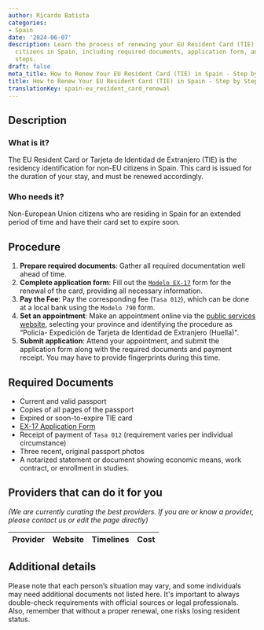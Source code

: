 ```yaml
---
author: Ricardo Batista
categories:
- Spain
date: '2024-06-07'
description: Learn the process of renewing your EU Resident Card (TIE) for non-EU
  citizens in Spain, including required documents, application form, and appointment
  steps.
draft: false
meta_title: How to Renew Your EU Resident Card (TIE) in Spain - Step by Step
title: How to Renew Your EU Resident Card (TIE) in Spain - Step by Step
translationKey: spain-eu_resident_card_renewal
---
```


## Description
### What is it?
The EU Resident Card or Tarjeta de Identidad de Extranjero (TIE) is the residency identification for non-EU citizens in Spain. This card is issued for the duration of your stay, and must be renewed accordingly.
### Who needs it?
Non-European Union citizens who are residing in Spain for an extended period of time and have their card set to expire soon.

## Procedure
1. **Prepare required documents**: Gather all required documentation well ahead of time.
2. **Complete application form**: Fill out the [`Modelo EX-17`](https://sede.administracionespublicas.gob.es/modelosoficiales/) form for the renewal of the card, providing all necessary information.
3. **Pay the Fee**: Pay the corresponding fee (`Tasa 012`), which can be done at a local bank using the `Modelo 790` form.  
4. **Set an appointment**: Make an appointment online via the [public services website](https://sede.administracionespublicas.gob.es/icpplus/), selecting your province and identifying the procedure as “Policía- Expedición de Tarjeta de Identidad de Extranjero (Huella)".
5. **Submit application**: Attend your appointment, and submit the application form along with the required documents and payment receipt. You may have to provide fingerprints during this time.

## Required Documents
- Current and valid passport
- Copies of all pages of the passport
- Expired or soon-to-expire TIE card
- [EX-17 Application Form](https://sede.administracionespublicas.gob.es/modelosoficiales/)
- Receipt of payment of `Tasa 012` (requirement varies per individual circumstance)
- Three recent, original passport photos
- A notarized statement or document showing economic means, work contract, or enrollment in studies.

## Providers that can do it for you

_(We are currently curating the best providers. If you are or know a provider, please contact us or edit the page directly)_

| Provider        |     Website     |     Timelines    |       Cost      |
| --------------- | --------------- |  :-------------: | :-------------: |

## Additional details
Please note that each person’s situation may vary, and some individuals may need additional documents not listed here. It's important to always double-check requirements with official sources or legal professionals. Also, remember that without a proper renewal, one risks losing resident status.